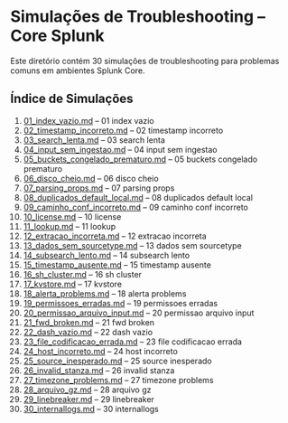 # Simulações de Troubleshooting – Core Splunk

Este diretório contém 30 simulações de troubleshooting para problemas comuns em ambientes Splunk Core.

## Índice de Simulações

1. [01_index_vazio.md](01_index_vazio.md) – 01 index vazio
2. [02_timestamp_incorreto.md](02_timestamp_incorreto.md) – 02 timestamp incorreto
3. [03_search_lenta.md](03_search_lenta.md) – 03 search lenta
4. [04_input_sem_ingestao.md](04_input_sem_ingestao.md) – 04 input sem ingestao
5. [05_buckets_congelado_prematuro.md](05_buckets_congelado_prematuro.md) – 05 buckets congelado prematuro
6. [06_disco_cheio.md](06_disco_cheio.md) – 06 disco cheio
7. [07_parsing_props.md](07_parsing_props.md) – 07 parsing props
8. [08_duplicados_default_local.md](08_duplicados_default_local.md) – 08 duplicados default local
9. [09_caminho_conf_incorreto.md](09_caminho_conf_incorreto.md) – 09 caminho conf incorreto
10. [10_license.md](10_license.md) – 10 license
11. [11_lookup.md](11_lookup.md) – 11 lookup
12. [12_extracao_incorreta.md](12_extracao_incorreta.md) – 12 extracao incorreta
13. [13_dados_sem_sourcetype.md](13_dados_sem_sourcetype.md) – 13 dados sem sourcetype
14. [14_subsearch_lento.md](14_subsearch_lento.md) – 14 subsearch lento
15. [15_timestamp_ausente.md](15_timestamp_ausente.md) – 15 timestamp ausente
16. [16_sh_cluster.md](16_sh_cluster.md) – 16 sh cluster
17. [17_kvstore.md](17_kvstore.md) – 17 kvstore
18. [18_alerta_problems.md](18_alerta_problems.md) – 18 alerta problems
19. [19_permissoes_erradas.md](19_permissoes_erradas.md) – 19 permissoes erradas
20. [20_permissao_arquivo_input.md](20_permissao_arquivo_input.md) – 20 permissao arquivo input
21. [21_fwd_broken.md](21_fwd_broken.md) – 21 fwd broken
22. [22_dash_vazio.md](22_dash_vazio.md) – 22 dash vazio
23. [23_file_codificacao_errada.md](23_file_codificacao_errada.md) – 23 file codificacao errada
24. [24_host_incorreto.md](24_host_incorreto.md) – 24 host incorreto
25. [25_source_inesperado.md](25_source_inesperado.md) – 25 source inesperado
26. [26_invalid_stanza.md](26_invalid_stanza.md) – 26 invalid stanza
27. [27_timezone_problems.md](27_timezone_problems.md) – 27 timezone problems
28. [28_arquivo_gz.md](28_arquivo_gz.md) – 28 arquivo gz
29. [29_linebreaker.md](29_linebreaker.md) – 29 linebreaker
30. [30_internallogs.md](30_internallogs.md) – 30 internallogs